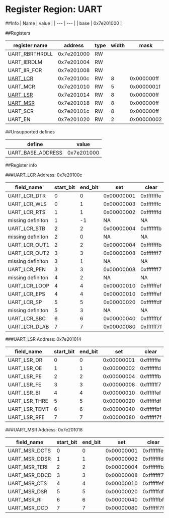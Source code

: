 # Register Region: UART


##Info
| Name | value |
| --- | --- |
| base | 0x7e201000 |

##Registers

| register name | address | type | width | mask | reset |
| --- | --- | --- | --- | --- | --- |
| UART_RBRTHRDLL | 0x7e201000 | RW |  |  |  |
| UART_IERDLM | 0x7e201004 | RW |  |  |  |
| UART_IIR_FCR | 0x7e201008 | RW |  |  |  |
| [UART_LCR](#uart_lcr) | 0x7e20100c | RW | 8 | 0x000000ff | 0000000000 |
| UART_MCR | 0x7e201010 | RW | 5 | 0x0000001f | 0000000000 |
| [UART_LSR](#uart_lsr) | 0x7e201014 | RW | 8 | 0x000000ff | 0000000000 |
| [UART_MSR](#uart_msr) | 0x7e201018 | RW | 8 | 0x000000ff | 0000000000 |
| UART_SCR | 0x7e20101c | RW | 8 | 0x000000ff | 0000000000 |
| UART_EN | 0x7e201020 | RW | 2 | 0x00000002 | 0000000000 |

##Unsupported defines

| define | value |
| --- | --- |
| UART_BASE_ADDRESS | 0x7e201000 |

##Register info


###UART_LCR
 Address: 0x7e20100c

| field_name | start_bit | end_bit | set | clear | reset |
| --- | --- | --- | --- | --- | --- |
| UART_LCR_DTR | 0 | 0 | 0x00000001 | 0xfffffffe | 0x0 |
| UART_LCR_WLS | 0 | 1 | 0x00000003 | 0xfffffffc | 0x0 |
| UART_LCR_RTS | 1 | 1 | 0x00000002 | 0xfffffffd | 0x0 |
| missing definiton | 1 | -1 | NA | NA | NA |
| UART_LCR_STB | 2 | 2 | 0x00000004 | 0xfffffffb | 0x0 |
| missing definiton | 2 | 0 | NA | NA | NA |
| UART_LCR_OUT1 | 2 | 2 | 0x00000004 | 0xfffffffb | 0x0 |
| UART_LCR_OUT2 | 3 | 3 | 0x00000008 | 0xfffffff7 | 0x0 |
| missing definiton | 3 | 1 | NA | NA | NA |
| UART_LCR_PEN | 3 | 3 | 0x00000008 | 0xfffffff7 | 0x0 |
| missing definiton | 4 | 2 | NA | NA | NA |
| UART_LCR_LOOP | 4 | 4 | 0x00000010 | 0xffffffef | 0x0 |
| UART_LCR_EPS | 4 | 4 | 0x00000010 | 0xffffffef | 0x0 |
| UART_LCR_SP | 5 | 5 | 0x00000020 | 0xffffffdf | 0x0 |
| missing definiton | 5 | 3 | NA | NA | NA |
| UART_LCR_SBC | 6 | 6 | 0x00000040 | 0xffffffbf | 0x0 |
| UART_LCR_DLAB | 7 | 7 | 0x00000080 | 0xffffff7f | 0x0 |

###UART_LSR
 Address: 0x7e201014

| field_name | start_bit | end_bit | set | clear | reset |
| --- | --- | --- | --- | --- | --- |
| UART_LSR_DR | 0 | 0 | 0x00000001 | 0xfffffffe | 0x0 |
| UART_LSR_OE | 1 | 1 | 0x00000002 | 0xfffffffd | 0x0 |
| UART_LSR_PE | 2 | 2 | 0x00000004 | 0xfffffffb | 0x0 |
| UART_LSR_FE | 3 | 3 | 0x00000008 | 0xfffffff7 | 0x0 |
| UART_LSR_BI | 4 | 4 | 0x00000010 | 0xffffffef | 0x0 |
| UART_LSR_THRE | 5 | 5 | 0x00000020 | 0xffffffdf | 0x0 |
| UART_LSR_TEMT | 6 | 6 | 0x00000040 | 0xffffffbf | 0x0 |
| UART_LSR_RFE | 7 | 7 | 0x00000080 | 0xffffff7f | 0x0 |

###UART_MSR
 Address: 0x7e201018

| field_name | start_bit | end_bit | set | clear | reset |
| --- | --- | --- | --- | --- | --- |
| UART_MSR_DCTS | 0 | 0 | 0x00000001 | 0xfffffffe | 0x0 |
| UART_MSR_DDSR | 1 | 1 | 0x00000002 | 0xfffffffd | 0x0 |
| UART_MSR_TERI | 2 | 2 | 0x00000004 | 0xfffffffb | 0x0 |
| UART_MSR_DDCD | 3 | 3 | 0x00000008 | 0xfffffff7 | 0x0 |
| UART_MSR_CTS | 4 | 4 | 0x00000010 | 0xffffffef | 0x0 |
| UART_MSR_DSR | 5 | 5 | 0x00000020 | 0xffffffdf | 0x0 |
| UART_MSR_RI | 6 | 6 | 0x00000040 | 0xffffffbf | 0x0 |
| UART_MSR_DCD | 7 | 7 | 0x00000080 | 0xffffff7f | 0x0 |
